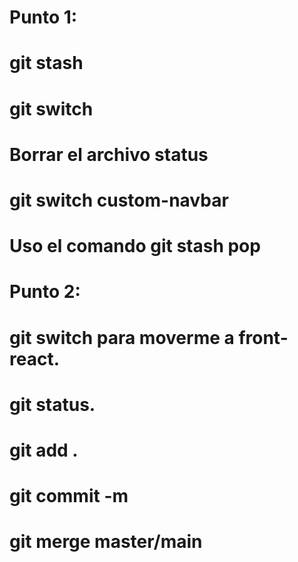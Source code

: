 # Punto 1:

# git stash 
# git switch
# Borrar el archivo status
# git switch custom-navbar
# Uso el comando git stash pop


# Punto 2:

# git switch para moverme a front-react.
# git status.
# git add .
# git commit -m 
# git merge master/main